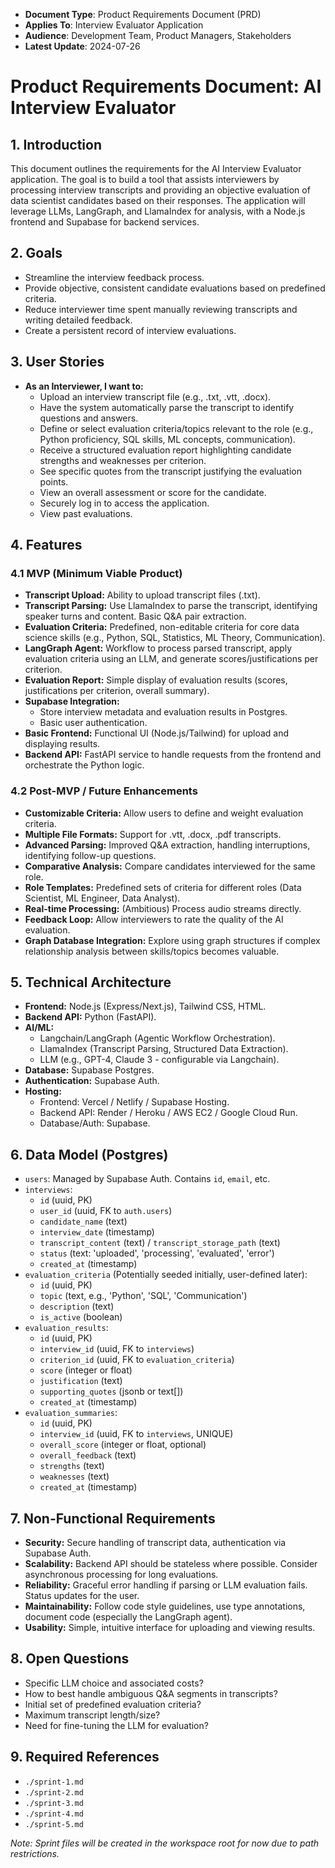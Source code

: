 <!-- LLM-CONTEXT-START -->
- **Document Type**: Product Requirements Document (PRD)
- **Applies To**: Interview Evaluator Application
- **Audience**: Development Team, Product Managers, Stakeholders
- **Latest Update**: 2024-07-26
<!-- LLM-CONTEXT-END -->

# Product Requirements Document: AI Interview Evaluator

## 1. Introduction

This document outlines the requirements for the AI Interview Evaluator application. The goal is to build a tool that assists interviewers by processing interview transcripts and providing an objective evaluation of data scientist candidates based on their responses. The application will leverage LLMs, LangGraph, and LlamaIndex for analysis, with a Node.js frontend and Supabase for backend services.

## 2. Goals

-   Streamline the interview feedback process.
-   Provide objective, consistent candidate evaluations based on predefined criteria.
-   Reduce interviewer time spent manually reviewing transcripts and writing detailed feedback.
-   Create a persistent record of interview evaluations.

## 3. User Stories

-   **As an Interviewer, I want to:**
    -   Upload an interview transcript file (e.g., .txt, .vtt, .docx).
    -   Have the system automatically parse the transcript to identify questions and answers.
    -   Define or select evaluation criteria/topics relevant to the role (e.g., Python proficiency, SQL skills, ML concepts, communication).
    -   Receive a structured evaluation report highlighting candidate strengths and weaknesses per criterion.
    -   See specific quotes from the transcript justifying the evaluation points.
    -   View an overall assessment or score for the candidate.
    -   Securely log in to access the application.
    -   View past evaluations.

## 4. Features

### 4.1 MVP (Minimum Viable Product)

-   **Transcript Upload:** Ability to upload transcript files (.txt).
-   **Transcript Parsing:** Use LlamaIndex to parse the transcript, identifying speaker turns and content. Basic Q&A pair extraction.
-   **Evaluation Criteria:** Predefined, non-editable criteria for core data science skills (e.g., Python, SQL, Statistics, ML Theory, Communication).
-   **LangGraph Agent:** Workflow to process parsed transcript, apply evaluation criteria using an LLM, and generate scores/justifications per criterion.
-   **Evaluation Report:** Simple display of evaluation results (scores, justifications per criterion, overall summary).
-   **Supabase Integration:**
    -   Store interview metadata and evaluation results in Postgres.
    -   Basic user authentication.
-   **Basic Frontend:** Functional UI (Node.js/Tailwind) for upload and displaying results.
-   **Backend API:** FastAPI service to handle requests from the frontend and orchestrate the Python logic.

### 4.2 Post-MVP / Future Enhancements

-   **Customizable Criteria:** Allow users to define and weight evaluation criteria.
-   **Multiple File Formats:** Support for .vtt, .docx, .pdf transcripts.
-   **Advanced Parsing:** Improved Q&A extraction, handling interruptions, identifying follow-up questions.
-   **Comparative Analysis:** Compare candidates interviewed for the same role.
-   **Role Templates:** Predefined sets of criteria for different roles (Data Scientist, ML Engineer, Data Analyst).
-   **Real-time Processing:** (Ambitious) Process audio streams directly.
-   **Feedback Loop:** Allow interviewers to rate the quality of the AI evaluation.
-   **Graph Database Integration:** Explore using graph structures if complex relationship analysis between skills/topics becomes valuable.

## 5. Technical Architecture

-   **Frontend:** Node.js (Express/Next.js), Tailwind CSS, HTML.
-   **Backend API:** Python (FastAPI).
-   **AI/ML:**
    -   Langchain/LangGraph (Agentic Workflow Orchestration).
    -   LlamaIndex (Transcript Parsing, Structured Data Extraction).
    -   LLM (e.g., GPT-4, Claude 3 - configurable via Langchain).
-   **Database:** Supabase Postgres.
-   **Authentication:** Supabase Auth.
-   **Hosting:**
    -   Frontend: Vercel / Netlify / Supabase Hosting.
    -   Backend API: Render / Heroku / AWS EC2 / Google Cloud Run.
    -   Database/Auth: Supabase.

## 6. Data Model (Postgres)

-   `users`: Managed by Supabase Auth. Contains `id`, `email`, etc.
-   `interviews`:
    -   `id` (uuid, PK)
    -   `user_id` (uuid, FK to `auth.users`)
    -   `candidate_name` (text)
    -   `interview_date` (timestamp)
    -   `transcript_content` (text) / `transcript_storage_path` (text)
    -   `status` (text: 'uploaded', 'processing', 'evaluated', 'error')
    -   `created_at` (timestamp)
-   `evaluation_criteria` (Potentially seeded initially, user-defined later):
    -   `id` (uuid, PK)
    -   `topic` (text, e.g., 'Python', 'SQL', 'Communication')
    -   `description` (text)
    -   `is_active` (boolean)
-   `evaluation_results`:
    -   `id` (uuid, PK)
    -   `interview_id` (uuid, FK to `interviews`)
    -   `criterion_id` (uuid, FK to `evaluation_criteria`)
    -   `score` (integer or float)
    -   `justification` (text)
    -   `supporting_quotes` (jsonb or text[])
    -   `created_at` (timestamp)
-   `evaluation_summaries`:
    -   `id` (uuid, PK)
    -   `interview_id` (uuid, FK to `interviews`, UNIQUE)
    -   `overall_score` (integer or float, optional)
    -   `overall_feedback` (text)
    -   `strengths` (text)
    -   `weaknesses` (text)
    -   `created_at` (timestamp)

## 7. Non-Functional Requirements

-   **Security:** Secure handling of transcript data, authentication via Supabase Auth.
-   **Scalability:** Backend API should be stateless where possible. Consider asynchronous processing for long evaluations.
-   **Reliability:** Graceful error handling if parsing or LLM evaluation fails. Status updates for the user.
-   **Maintainability:** Follow code style guidelines, use type annotations, document code (especially the LangGraph agent).
-   **Usability:** Simple, intuitive interface for uploading and viewing results.

## 8. Open Questions

-   Specific LLM choice and associated costs?
-   How to best handle ambiguous Q&A segments in transcripts?
-   Initial set of predefined evaluation criteria?
-   Maximum transcript length/size?
-   Need for fine-tuning the LLM for evaluation?

## 9. Required References

-   `./sprint-1.md`
-   `./sprint-2.md`
-   `./sprint-3.md`
-   `./sprint-4.md`
-   `./sprint-5.md`

*Note: Sprint files will be created in the workspace root for now due to path restrictions.* 